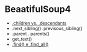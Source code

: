 # BeaatifulSoup4


- [.children vs. .descendants](https://github.com/andrenevares/andrenevares/blob/master/python/scraping/beautifulSoup/children_descendents.md) 
- .next_sibling() .previsous_sibling()
- .parent . parents()
- get_text()
- [.find() e .find_all()](https://github.com/andrenevares/andrenevares/blob/master/python/scraping/beautifulSoup/find_and_findAll.md)
